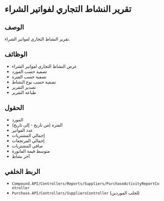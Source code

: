 # تقرير النشاط التجاري لفواتير الشراء

## الوصف
تقرير النشاط التجاري لفواتير الشراء.

## الوظائف
- عرض النشاط التجاري لفواتير الشراء
- تصفية حسب المورد
- تصفية حسب الفترة
- تصفية حسب نوع النشاط
- تصدير التقرير
- طباعة التقرير

## الحقول
- المورد
- الفترة (من تاريخ - إلى تاريخ)
- عدد الفواتير
- إجمالي المشتريات
- إجمالي المرتجعات
- صافي المشتريات
- متوسط قيمة الفاتورة
- آخر نشاط

## الربط الخلفي
- `Compound.API/Controllers/Reports/Suppliers/PurchaseActivityReportController`
- `Purchase.API/Controllers/SuppliersController` (لجلب الموردين)
